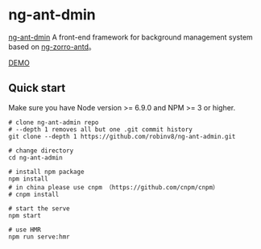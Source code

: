 # ng-ant-dmin

[ng-ant-dmin](https://github.com/robinv8/ng-ant-admin) A front-end framework for background management system based on [ng-zorro-antd](https://github.com/NG-ZORRO/ng-zorro-antd)。

[DEMO](http://ng-ant-admin.rnode.me)

## Quick start
Make sure you have Node version >= 6.9.0 and NPM >= 3 or higher.

```
# clone ng-ant-admin repo
# --depth 1 removes all but one .git commit history
git clone --depth 1 https://github.com/robinv8/ng-ant-admin.git

# change directory
cd ng-ant-admin

# install npm package
npm install
# in china please use cnpm （https://github.com/cnpm/cnpm）
# cnpm install

# start the serve
npm start

# use HMR
npm run serve:hmr
```
